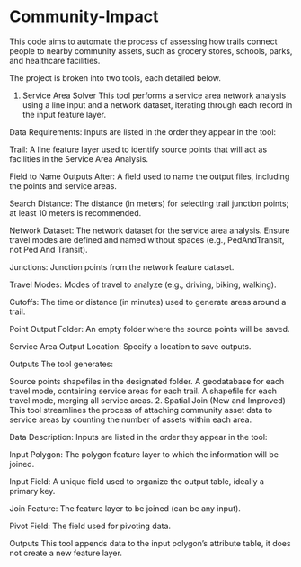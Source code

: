 # Community-Impact
This code aims to automate the process of assessing how trails connect people to nearby community assets, such as grocery stores, schools, parks, and healthcare facilities.

The project is broken into two tools, each detailed below.

1. Service Area Solver
This tool performs a service area network analysis using a line input and a network dataset, iterating through each record in the input feature layer.

Data Requirements:
Inputs are listed in the order they appear in the tool:

Trail: A line feature layer used to identify source points that will act as facilities in the Service Area Analysis.

Field to Name Outputs After: A field used to name the output files, including the points and service areas.

Search Distance: The distance (in meters) for selecting trail junction points; at least 10 meters is recommended.

Network Dataset: The network dataset for the service area analysis. Ensure travel modes are defined and named without spaces (e.g., PedAndTransit, not Ped And Transit).

Junctions: Junction points from the network feature dataset.

Travel Modes: Modes of travel to analyze (e.g., driving, biking, walking).

Cutoffs: The time or distance (in minutes) used to generate areas around a trail.

Point Output Folder: An empty folder where the source points will be saved.

Service Area Output Location: Specify a location to save outputs.

Outputs
The tool generates:

Source points shapefiles in the designated folder.
A geodatabase for each travel mode, containing service areas for each trail.
A shapefile for each travel mode, merging all service areas.
2. Spatial Join (New and Improved)
This tool streamlines the process of attaching community asset data to service areas by counting the number of assets within each area.

Data Description:
Inputs are listed in the order they appear in the tool:

Input Polygon: The polygon feature layer to which the information will be joined.

Input Field: A unique field used to organize the output table, ideally a primary key.

Join Feature: The feature layer to be joined (can be any input).

Pivot Field: The field used for pivoting data.

Outputs
This tool appends data to the input polygon’s attribute table, it does not create a new feature layer.
